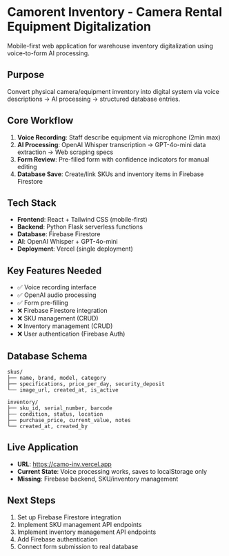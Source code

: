 # Camorent Inventory - Camera Rental Equipment Digitalization

Mobile-first web application for warehouse inventory digitalization using voice-to-form AI processing.

## Purpose
Convert physical camera/equipment inventory into digital system via voice descriptions → AI processing → structured database entries.

## Core Workflow
1. **Voice Recording**: Staff describe equipment via microphone (2min max)
2. **AI Processing**: OpenAI Whisper transcription → GPT-4o-mini data extraction → Web scraping specs
3. **Form Review**: Pre-filled form with confidence indicators for manual editing
4. **Database Save**: Create/link SKUs and inventory items in Firebase Firestore

## Tech Stack
- **Frontend**: React + Tailwind CSS (mobile-first)
- **Backend**: Python Flask serverless functions
- **Database**: Firebase Firestore
- **AI**: OpenAI Whisper + GPT-4o-mini
- **Deployment**: Vercel (single deployment)

## Key Features Needed
- ✅ Voice recording interface
- ✅ OpenAI audio processing
- ✅ Form pre-filling
- ❌ Firebase Firestore integration
- ❌ SKU management (CRUD)
- ❌ Inventory management (CRUD)
- ❌ User authentication (Firebase Auth)

## Database Schema
```
skus/
├── name, brand, model, category
├── specifications, price_per_day, security_deposit
└── image_url, created_at, is_active

inventory/
├── sku_id, serial_number, barcode
├── condition, status, location
├── purchase_price, current_value, notes
└── created_at, created_by
```

## Live Application
- **URL**: https://camo-inv.vercel.app
- **Current State**: Voice processing works, saves to localStorage only
- **Missing**: Firebase backend, SKU/inventory management

## Next Steps
1. Set up Firebase Firestore integration
2. Implement SKU management API endpoints
3. Implement inventory management API endpoints
4. Add Firebase authentication
5. Connect form submission to real database